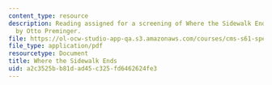```yaml
---
content_type: resource
description: Reading assigned for a screening of Where the Sidewalk Ends, directed
  by Otto Preminger.
file: https://ol-ocw-studio-app-qa.s3.amazonaws.com/courses/cms-s61-special-subject-the-rise-of-film-noir-january-iap-2012/a2c3525bb81dad45c325fd6462624fe3_MITCMS_S61_sidewalk_ends.pdf
file_type: application/pdf
resourcetype: Document
title: Where the Sidewalk Ends
uid: a2c3525b-b81d-ad45-c325-fd6462624fe3
---
```


